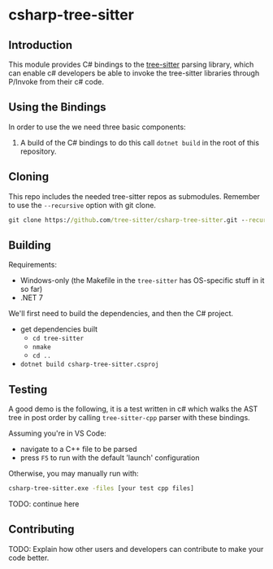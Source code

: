 # csharp-tree-sitter

## Introduction
This module provides C# bindings to the
[tree-sitter](https://github.com/tree-sitter/tree-sitter) parsing library,
which can enable c# developers be able to invoke the tree-sitter libraries
through P/Invoke from their c# code.

## Using the Bindings

In order to use the we need three basic components:

1. A build of the C# bindings to do this call `dotnet build` in the root of
   this repository.

## Cloning

This repo includes the needed tree-sitter repos as submodules.  Remember to use
the `--recursive` option with git clone.

```cmd
git clone https://github.com/tree-sitter/csharp-tree-sitter.git --recursive
```

## Building

Requirements:
- Windows-only (the Makefile in the `tree-sitter` has OS-specific stuff in it so far)
- .NET 7

We'll first need to build the dependencies, and then the C# project.

- get dependencies built
  - `cd tree-sitter`
  - `nmake`
  - `cd ..`
- `dotnet build csharp-tree-sitter.csproj`

## Testing

A good demo is the following, it is a test written in c# which walks the AST tree in post order by calling `tree-sitter-cpp` parser with these bindings.

Assuming you're in VS Code:
- navigate to a C++ file to be parsed
- press `F5` to run with the default 'launch' configuration

Otherwise, you may manually run with:

```cmd
csharp-tree-sitter.exe -files [your test cpp files]
```

TODO: continue here

## Contributing

TODO: Explain how other users and developers can contribute to make your code better.
